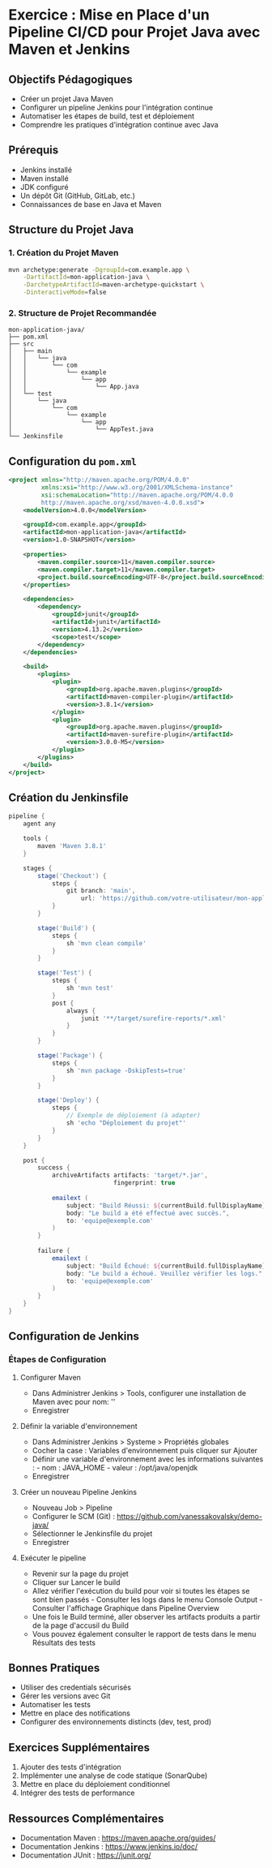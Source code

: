 # Exercice : Mise en Place d'un Pipeline CI/CD pour Projet Java avec Maven et Jenkins

## Objectifs Pédagogiques
- Créer un projet Java Maven
- Configurer un pipeline Jenkins pour l'intégration continue
- Automatiser les étapes de build, test et déploiement
- Comprendre les pratiques d'intégration continue avec Java

## Prérequis
- Jenkins installé
- Maven installé
- JDK configuré
- Un dépôt Git (GitHub, GitLab, etc.)
- Connaissances de base en Java et Maven

## Structure du Projet Java

### 1. Création du Projet Maven
```bash
mvn archetype:generate -DgroupId=com.example.app \
    -DartifactId=mon-application-java \
    -DarchetypeArtifactId=maven-archetype-quickstart \
    -DinteractiveMode=false
```

### 2. Structure de Projet Recommandée
```
mon-application-java/
├── pom.xml
├── src
│   ├── main
│   │   └── java
│   │       └── com
│   │           └── example
│   │               └── app
│   │                   └── App.java
│   └── test
│       └── java
│           └── com
│               └── example
│                   └── app
│                       └── AppTest.java
└── Jenkinsfile
```

## Configuration du `pom.xml`
```xml
<project xmlns="http://maven.apache.org/POM/4.0.0"
         xmlns:xsi="http://www.w3.org/2001/XMLSchema-instance"
         xsi:schemaLocation="http://maven.apache.org/POM/4.0.0 
         http://maven.apache.org/xsd/maven-4.0.0.xsd">
    <modelVersion>4.0.0</modelVersion>

    <groupId>com.example.app</groupId>
    <artifactId>mon-application-java</artifactId>
    <version>1.0-SNAPSHOT</version>

    <properties>
        <maven.compiler.source>11</maven.compiler.source>
        <maven.compiler.target>11</maven.compiler.target>
        <project.build.sourceEncoding>UTF-8</project.build.sourceEncoding>
    </properties>

    <dependencies>
        <dependency>
            <groupId>junit</groupId>
            <artifactId>junit</artifactId>
            <version>4.13.2</version>
            <scope>test</scope>
        </dependency>
    </dependencies>

    <build>
        <plugins>
            <plugin>
                <groupId>org.apache.maven.plugins</groupId>
                <artifactId>maven-compiler-plugin</artifactId>
                <version>3.8.1</version>
            </plugin>
            <plugin>
                <groupId>org.apache.maven.plugins</groupId>
                <artifactId>maven-surefire-plugin</artifactId>
                <version>3.0.0-M5</version>
            </plugin>
        </plugins>
    </build>
</project>
```

## Création du Jenkinsfile
```groovy
pipeline {
    agent any

    tools {
        maven 'Maven 3.8.1'
    }

    stages {
        stage('Checkout') {
            steps {
                git branch: 'main', 
                    url: 'https://github.com/votre-utilisateur/mon-application-java.git'
            }
        }

        stage('Build') {
            steps {
                sh 'mvn clean compile'
            }
        }

        stage('Test') {
            steps {
                sh 'mvn test'
            }
            post {
                always {
                    junit '**/target/surefire-reports/*.xml'
                }
            }
        }

        stage('Package') {
            steps {
                sh 'mvn package -DskipTests=true'
            }
        }

        stage('Deploy') {
            steps {
                // Exemple de déploiement (à adapter)
                sh 'echo "Déploiement du projet"'
            }
        }
    }

    post {
        success {
            archiveArtifacts artifacts: 'target/*.jar', 
                             fingerprint: true
            
            emailext (
                subject: "Build Réussi: ${currentBuild.fullDisplayName}",
                body: "Le build a été effectué avec succès.",
                to: 'equipe@exemple.com'
            )
        }
        
        failure {
            emailext (
                subject: "Build Échoué: ${currentBuild.fullDisplayName}",
                body: "Le build a échoué. Veuillez vérifier les logs.",
                to: 'equipe@exemple.com'
            )
        }
    }
}
```

## Configuration de Jenkins

### Étapes de Configuration
1. Configurer Maven
   - Dans Administrer Jenkins > Tools, configurer une installation de Maven avec pour nom: ''
   - Enregistrer

2. Définir la variable d'environnement
   - Dans Administrer Jenkins > Systeme > Propriétés globales
   - Cocher la case : Variables d'environnement puis cliquer sur Ajouter
   - Définir une variable d'environnement avec les informations suivantes :
         - nom : JAVA_HOME
         - valeur : /opt/java/openjdk
    - Enregistrer

4. Créer un nouveau Pipeline Jenkins
   - Nouveau Job > Pipeline
   - Configurer le SCM (Git) : https://github.com/vanessakovalsky/demo-java/
   - Sélectionner le Jenkinsfile du projet
   - Enregistrer

5. Exécuter le pipeline
   - Revenir sur la page du projet
   - Cliquer sur Lancer le build
   - Allez vérifier l'exécution du build pour voir si toutes les étapes se sont bien passés
         - Consulter les logs dans le menu Console Output
         - Consulter l'affichage Graphique dans Pipeline Overview
   - Une fois le Build terminé, aller observer les artifacts produits a partir de la page d'accusil du Build
   - Vous pouvez également consulter le rapport de tests dans le menu Résultats des tests

## Bonnes Pratiques
- Utiliser des credentials sécurisés
- Gérer les versions avec Git
- Automatiser les tests
- Mettre en place des notifications
- Configurer des environnements distincts (dev, test, prod)

## Exercices Supplémentaires
1. Ajouter des tests d'intégration
2. Implémenter une analyse de code statique (SonarQube)
3. Mettre en place du déploiement conditionnel
4. Intégrer des tests de performance

## Ressources Complémentaires
- Documentation Maven : https://maven.apache.org/guides/
- Documentation Jenkins : https://www.jenkins.io/doc/
- Documentation JUnit : https://junit.org/
```
